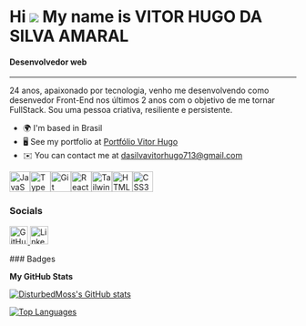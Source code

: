 Hi ![](https://user-images.githubusercontent.com/18350557/176309783-0785949b-9127-417c-8b55-ab5a4333674e.gif) My name is VITOR HUGO DA SILVA AMARAL
===================================================================================================================================================

#### Desenvolvedor web

-----------------

24 anos, apaixonado por tecnologia, venho me desenvolvendo como desenvedor Front-End nos últimos 2 anos com o objetivo de me tornar FullStack. Sou uma pessoa criativa, resiliente e persistente.


* 🌍  I'm based in Brasil
* 🖥️  See my portfolio at [Portfólio Vitor Hugo](http://https://disturbedmoss.github.io/Portfolio-VitorHugo/)
* ✉️  You can contact me at [dasilvavitorhugo713@gmail.com](mailto:dasilvavitorhugo713@gmail.com)


<p align="left">
<a href="https://developer.mozilla.org/en-US/docs/Web/JavaScript" target="_blank" rel="noreferrer"><img src="https://raw.githubusercontent.com/danielcranney/readme-generator/main/public/icons/skills/javascript-colored.svg" alt="JavaScript" title="JavaScript" width="36" height="36" /></a><a href="https://www.typescriptlang.org/" target="_blank" rel="noreferrer"><img src="https://raw.githubusercontent.com/danielcranney/readme-generator/main/public/icons/skills/typescript-colored.svg" alt="TypeScript" title="TypeScript" width="36" height="36" /></a><a href="https://git-scm.com/" target="_blank" rel="noreferrer"><img src="https://raw.githubusercontent.com/danielcranney/readme-generator/main/public/icons/skills/git-colored.svg" alt="Git" title="Git" width="36" height="36" /></a><a href="https://reactjs.org/" target="_blank" rel="noreferrer"><img src="https://raw.githubusercontent.com/danielcranney/readme-generator/main/public/icons/skills/react-colored.svg" alt="React" title="React" width="36" height="36" /></a><a href="https://tailwindcss.com/" target="_blank" rel="noreferrer"><img src="https://raw.githubusercontent.com/danielcranney/readme-generator/main/public/icons/skills/tailwindcss-colored.svg" alt="TailwindCSS" title="TailwindCSS" width="36" height="36" /></a><a href="https://developer.mozilla.org/en-US/docs/Glossary/HTML5" target="_blank" rel="noreferrer"><img src="https://raw.githubusercontent.com/danielcranney/readme-generator/main/public/icons/skills/html5-colored.svg" alt="HTML5" title="HTML5" width="36" height="36" /></a><a href="https://www.w3.org/TR/CSS/#css" target="_blank" rel="noreferrer"><img src="https://raw.githubusercontent.com/danielcranney/readme-generator/main/public/icons/skills/css3-colored.svg" alt="CSS3" title="CSS3" width="36" height="36" /></a>
</p>


### Socials


<p align="left"> <a href="https://www.github.com/DisturbedMoss" target="_blank" rel="noreferrer"> <picture> <source media="(prefers-color-scheme: dark)" srcset="https://raw.githubusercontent.com/danielcranney/readme-generator/main/public/icons/socials/github-dark.svg" /> <source media="(prefers-color-scheme: light)" srcset="https://raw.githubusercontent.com/danielcranney/readme-generator/main/public/icons/socials/github.svg" /> <img src="https://raw.githubusercontent.com/danielcranney/readme-generator/main/public/icons/socials/github.svg" width="32" height="32" alt="GitHub" title="GitHub" /> </picture> </a> <a href="https://www.linkedin.com/in/vitor-hugo-silva-7b6b14220" target="_blank" rel="noreferrer"> <picture> <source media="(prefers-color-scheme: dark)" srcset="https://raw.githubusercontent.com/danielcranney/readme-generator/main/public/icons/socials/linkedin-dark.svg" /> <source media="(prefers-color-scheme: light)" srcset="https://raw.githubusercontent.com/danielcranney/readme-generator/main/public/icons/socials/linkedin.svg" /> <img src="https://raw.githubusercontent.com/danielcranney/readme-generator/main/public/icons/socials/linkedin.svg" width="32" height="32" alt="LinkedIn" title="LinkedIn" /> </picture> </a></p>
### Badges


<b>My GitHub Stats</b>


<a href="http://www.github.com/DisturbedMoss"><img src="https://github-readme-stats.vercel.app/api?username=DisturbedMoss&show_icons=true&hide=&count_private=true&title_color=ffffff&text_color=10b981&icon_color=facc15&bg_color=0f172a&hide_border=true&show_icons=true" alt="DisturbedMoss's GitHub stats" /></a>

<a href="https://github.com/DisturbedMoss" align="left"><img src="https://github-readme-stats.vercel.app/api/top-langs/?username=DisturbedMoss&langs_count=10&title_color=ffffff&text_color=10b981&icon_color=facc15&bg_color=0f172a&hide_border=true&locale=en&custom_title=Top%20%Languages" alt="Top Languages" /></a>
